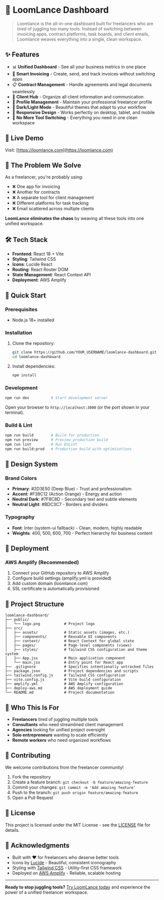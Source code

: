 # 🚀 LoomLance Dashboard

> Loomlance is the all-in-one dashboard built for freelancers who are tired of juggling too many tools. Instead of switching between invoicing apps, contract platforms, task boards, and client emails, Loomlance weaves everything into a single, clean workspace.

## ✨ Features

- 📊 **Unified Dashboard** - See all your business metrics in one place
- 📄 **Smart Invoicing** - Create, send, and track invoices without switching apps
- 📋 **Contract Management** - Handle agreements and legal documents seamlessly
- 👥 **Client Hub** - Organize all client information and communication
- 👤 **Profile Management** - Maintain your professional freelancer profile
- 🌙 **Dark/Light Mode** - Beautiful themes that adapt to your workflow
- 📱 **Responsive Design** - Works perfectly on desktop, tablet, and mobile
- 🔄 **No More Tool Switching** - Everything you need in one clean workspace

## 🚀 Live Demo

Visit: [https://loomlance.com](https://loomlance.com)

## 🎯 The Problem We Solve

As a freelancer, you're probably using:
- ❌ One app for invoicing
- ❌ Another for contracts  
- ❌ A separate tool for client management
- ❌ Different platforms for task tracking
- ❌ Email scattered across multiple clients

**LoomLance eliminates the chaos** by weaving all these tools into one unified workspace.

## 🛠️ Tech Stack

- **Frontend**: React 18 + Vite
- **Styling**: Tailwind CSS
- **Icons**: Lucide React
- **Routing**: React Router DOM
- **State Management**: React Context API
- **Deployment**: AWS Amplify

## 🚀 Quick Start

### Prerequisites
- Node.js 18+ installed

### Installation
1. Clone the repository:
   ```bash
   git clone https://github.com/YOUR_USERNAME/loomlance-dashboard.git
   cd loomlance-dashboard
   ```
2. Install dependencies:
   ```bash
   npm install
   ```

### Development
```bash
npm run dev          # Start development server
```
Open your browser to `http://localhost:3000` (or the port shown in your terminal).

### Build & Lint
```bash
npm run build        # Build for production
npm run preview      # Preview production build
npm run lint         # Run ESLint
npm run build:prod   # Production build with optimizations
```

## 🎨 Design System

### Brand Colors
- **Primary**: #2D3E50 (Deep Blue) - Trust and professionalism
- **Accent**: #F39C12 (Action Orange) - Energy and action
- **Neutral Dark**: #7F8C8D - Secondary text and subtle elements
- **Neutral Light**: #BDC3C7 - Borders and dividers

### Typography
- **Font**: Inter (system-ui fallback) - Clean, modern, highly readable
- **Weights**: 400, 500, 600, 700 - Perfect hierarchy for business content

## 🚀 Deployment

### AWS Amplify (Recommended)
1. Connect your GitHub repository to AWS Amplify
2. Configure build settings (amplify.yml is provided)
3. Add custom domain (loomlance.com)
4. SSL certificate is automatically provisioned

## 📁 Project Structure

```
loomlance-dashboard/
├── public/
│   └── logo.png           # Project logo
├── src/
│   ├── assets/            # Static assets (images, etc.)
│   ├── components/        # Reusable UI components
│   ├── context/           # React Context for global state
│   ├── pages/             # Page-level components (views)
│   ├── styles/            # Tailwind CSS configuration and theme system
│   ├── App.jsx            # Main application component
│   └── main.jsx           # Entry point for React app
├── .gitignore             # Specifies intentionally untracked files
├── package.json           # Project dependencies and scripts
├── tailwind.config.js     # Tailwind CSS configuration
├── vite.config.js         # Vite build configuration
├── amplify.yml            # AWS Amplify configuration
├── deploy-aws.md          # AWS deployment guide
└── README.md              # Project documentation
```

## 🎯 Who This Is For

- **Freelancers** tired of juggling multiple tools
- **Consultants** who need streamlined client management
- **Agencies** looking for unified project oversight
- **Solo entrepreneurs** wanting to scale efficiently
- **Remote workers** who need organized workflows

## 🤝 Contributing

We welcome contributions from the freelancer community! 

1. Fork the repository
2. Create a feature branch: `git checkout -b feature/amazing-feature`
3. Commit your changes: `git commit -m 'Add amazing feature'`
4. Push to the branch: `git push origin feature/amazing-feature`
5. Open a Pull Request

## 📄 License

This project is licensed under the MIT License - see the [LICENSE](LICENSE) file for details.

## 🙏 Acknowledgments

- Built with ❤️ for freelancers who deserve better tools
- Icons by [Lucide](https://lucide.dev/) - Beautiful, consistent iconography
- Styling with [Tailwind CSS](https://tailwindcss.com/) - Utility-first CSS framework
- Deployed on [AWS Amplify](https://aws.amazon.com/amplify/) - Reliable, scalable hosting

---

**Ready to stop juggling tools?** [Try LoomLance today](https://loomlance.com) and experience the power of a unified freelancer workspace.
